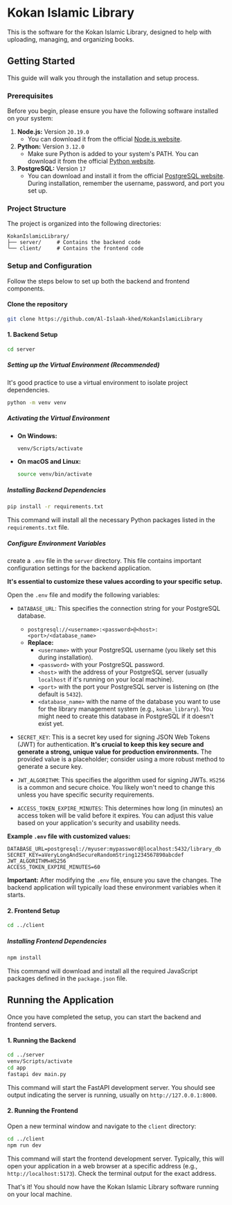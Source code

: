 # Kokan Islamic Library

This is the software for the Kokan Islamic Library, designed to help with uploading, managing, and organizing books.

## Getting Started

This guide will walk you through the installation and setup process.

### Prerequisites

Before you begin, please ensure you have the following software installed on your system:

1.  **Node.js:** Version `20.19.0`
    * You can download it from the official [Node.js website](https://nodejs.org/).
2.  **Python:** Version `3.12.0`
    * Make sure Python is added to your system's PATH. You can download it from the official [Python website](https://www.python.org/downloads/).
3.  **PostgreSQL:** Version `17`
    * You can download and install it from the official [PostgreSQL website](https://www.postgresql.org/download/). During installation, remember the username, password, and port you set up.

### Project Structure

The project is organized into the following directories:

```
KokanIslamicLibrary/
├── server/     # Contains the backend code
└── client/     # Contains the frontend code
```

### Setup and Configuration

Follow the steps below to set up both the backend and frontend components.


#### Clone the repository

```bash
git clone https://github.com/Al-Islaah-khed/KokanIslamicLibrary
```

#### 1. Backend Setup

```bash
cd server
```

##### Setting up the Virtual Environment (Recommended)

It's good practice to use a virtual environment to isolate project dependencies.

```bash
python -m venv venv
```

##### Activating the Virtual Environment

* **On Windows:**
    ```bash
    venv/Scripts/activate
    ```
* **On macOS and Linux:**
    ```bash
    source venv/bin/activate
    ```

##### Installing Backend Dependencies

```bash
pip install -r requirements.txt
```

This command will install all the necessary Python packages listed in the `requirements.txt` file.

##### Configure Environment Variables

create a `.env` file in the `server` directory. This file contains important configuration settings for the backend application.

**It's essential to customize these values according to your specific setup.**

Open the `.env` file and modify the following variables:

* `DATABASE_URL`: This specifies the connection string for your PostgreSQL database.
    * `postgresql://<username>:<password>@<host>:<port>/<database_name>`
    * **Replace:**
        * `<username>` with your PostgreSQL username (you likely set this during installation).
        * `<password>` with your PostgreSQL password.
        * `<host>` with the address of your PostgreSQL server (usually `localhost` if it's running on your local machine).
        * `<port>` with the port your PostgreSQL server is listening on (the default is `5432`).
        * `<database_name>` with the name of the database you want to use for the library management system (e.g., `kokan_library`). You might need to create this database in PostgreSQL if it doesn't exist yet.

* `SECRET_KEY`: This is a secret key used for signing JSON Web Tokens (JWT) for authentication. **It's crucial to keep this key secure and generate a strong, unique value for production environments.** The provided value is a placeholder; consider using a more robust method to generate a secure key.

* `JWT_ALGORITHM`: This specifies the algorithm used for signing JWTs. `HS256` is a common and secure choice. You likely won't need to change this unless you have specific security requirements.

* `ACCESS_TOKEN_EXPIRE_MINUTES`: This determines how long (in minutes) an access token will be valid before it expires. You can adjust this value based on your application's security and usability needs.

**Example `.env` file with customized values:**

```
DATABASE_URL=postgresql://myuser:mypassword@localhost:5432/library_db
SECRET_KEY=aVeryLongAndSecureRandomString1234567890abcdef
JWT_ALGORITHM=HS256
ACCESS_TOKEN_EXPIRE_MINUTES=60
```

**Important:** After modifying the `.env` file, ensure you save the changes. The backend application will typically load these environment variables when it starts.

#### 2. Frontend Setup

```bash
cd ../client
```

##### Installing Frontend Dependencies

```bash
npm install
```

This command will download and install all the required JavaScript packages defined in the `package.json` file.

## Running the Application

Once you have completed the setup, you can start the backend and frontend servers.

#### 1. Running the Backend

```bash
cd ../server
venv/Scripts/activate
cd app
fastapi dev main.py
```

This command will start the FastAPI development server. You should see output indicating the server is running, usually on `http://127.0.0.1:8000`.

#### 2. Running the Frontend

Open a new terminal window and navigate to the `client` directory:

```bash
cd ../client
npm run dev
```

This command will start the frontend development server. Typically, this will open your application in a web browser at a specific address (e.g., `http://localhost:5173`). Check the terminal output for the exact address.

That's it! You should now have the Kokan Islamic Library software running on your local machine.
